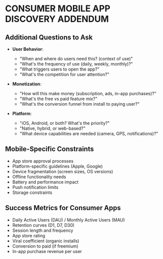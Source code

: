 # CONSUMER MOBILE APP DISCOVERY ADDENDUM

## Additional Questions to Ask
- **User Behavior**:
  - "When and where do users need this? (context of use)"
  - "What's the frequency of use (daily, weekly, monthly)?"
  - "What triggers users to open the app?"
  - "What's the competition for user attention?"

- **Monetization**:
  - "How will this make money (subscription, ads, in-app purchases)?"
  - "What's the free vs paid feature mix?"
  - "What's the conversion funnel from install to paying user?"

- **Platform**:
  - "iOS, Android, or both? What's the priority?"
  - "Native, hybrid, or web-based?"
  - "What device capabilities are needed (camera, GPS, notifications)?"

## Mobile-Specific Constraints
- App store approval processes
- Platform-specific guidelines (Apple, Google)
- Device fragmentation (screen sizes, OS versions)
- Offline functionality needs
- Battery and performance impact
- Push notification limits
- Storage constraints

## Success Metrics for Consumer Apps
- Daily Active Users (DAU) / Monthly Active Users (MAU)
- Retention curves (D1, D7, D30)
- Session length and frequency
- App store rating
- Viral coefficient (organic installs)
- Conversion to paid (if freemium)
- In-app purchase revenue per user